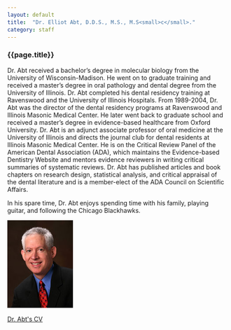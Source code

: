 ```yaml
---
layout: default
title:  "Dr. Elliot Abt, D.D.S., M.S., M.S<small>c</small>."
category: staff
---
```

<div class="col span-2 empty"></div>
<div class="col span-6">
<h3>{{page.title}}</h3>
<p>Dr. Abt received a bachelor’s degree in molecular biology from the University of Wisconsin-Madison. He went on to graduate training and received a master’s degree in oral pathology and dental degree from the University of Illinois. Dr. Abt completed his dental residency training at Ravenswood and the University of Illinois Hospitals. From 1989-2004, Dr. Abt was the director of the dental residency programs at Ravenswood and Illinois Masonic Medical Center. He later went back to graduate school and received a master’s degree in evidence-based healthcare from Oxford University. Dr. Abt is an adjunct associate professor of oral medicine at the University of Illinois and directs the journal club for dental residents at Illinois Masonic Medical Center. He is on the Critical Review Panel of the American Dental Association (ADA), which maintains the Evidence-based Dentistry Website and mentors evidence reviewers in writing critical summaries of systematic reviews. Dr. Abt has published articles and book chapters on research design, statistical analysis, and critical appraisal of the dental literature and is a member-elect of the ADA Council on Scientific Affairs.</p>
<p>In his spare time, Dr. Abt enjoys spending time with his family, playing guitar, and following the Chicago Blackhawks.</p>
</div>
<div class="col span-2">
<img src="/assets/img/bios/abt.jpg" alt="{{page.title}}" class="bio"/>
<p class="text-center"><a href="/downloads/abt-cv.pdf">Dr. Abt's CV</a></p>
</div>
<div class="col span-2 empty"></div>